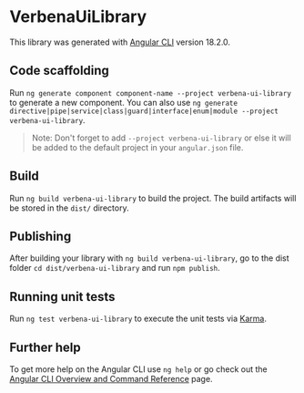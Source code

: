 # VerbenaUiLibrary

This library was generated with [Angular CLI](https://github.com/angular/angular-cli) version 18.2.0.

## Code scaffolding

Run `ng generate component component-name --project verbena-ui-library` to generate a new component. You can also use `ng generate directive|pipe|service|class|guard|interface|enum|module --project verbena-ui-library`.
> Note: Don't forget to add `--project verbena-ui-library` or else it will be added to the default project in your `angular.json` file. 

## Build

Run `ng build verbena-ui-library` to build the project. The build artifacts will be stored in the `dist/` directory.

## Publishing

After building your library with `ng build verbena-ui-library`, go to the dist folder `cd dist/verbena-ui-library` and run `npm publish`.

## Running unit tests

Run `ng test verbena-ui-library` to execute the unit tests via [Karma](https://karma-runner.github.io).

## Further help

To get more help on the Angular CLI use `ng help` or go check out the [Angular CLI Overview and Command Reference](https://angular.dev/tools/cli) page.
